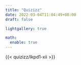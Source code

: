 ```yaml
---
title: "Quizizz"
date: 2022-03-04T11:04:49+08:00
draft: false

lightgallery: true

math:
  enable: true
---
```

{{< quizizz/lkpd1-xii >}}
